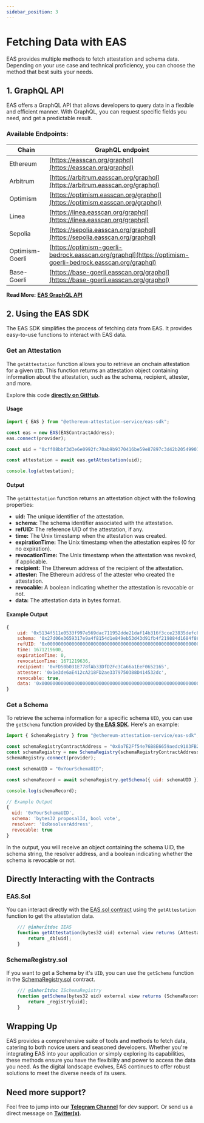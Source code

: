 ```yaml
---
sidebar_position: 3
---
```


# Fetching Data with EAS

EAS provides multiple methods to fetch attestation and schema data. Depending on your use case and technical proficiency, you can choose the method that best suits your needs.

## 1. GraphQL API
EAS offers a GraphQL API that allows developers to query data in a flexible and efficient manner. With GraphQL, you can request specific fields you need, and get a predictable result.

### Available Endpoints:
| Chain  | GraphQL endpoint                                                                                   |
| ------------ |----------------------------------------------------------------------------------------------------|
| Ethereum | [https://easscan.org/graphql](https://easscan.org/graphql)                                         |
| Arbitrum | [https://arbitrum.easscan.org/graphql](https://arbitrum.easscan.org/graphql)                       |
| Optimism | [https://optimism.easscan.org/graphql](https://optimism.easscan.org/graphql)                |
| Linea | [https://linea.easscan.org/graphql](https://linea.easscan.org/graphql)                |
| Sepolia | [https://sepolia.easscan.org/graphql](https://sepolia.easscan.org/graphql)                         |
| Optimism-Goerli | [https://optimism-goerli-bedrock.easscan.org/graphql](https://optimism-goerli-bedrock.easscan.org/graphql) |
| Base-Goerli | [https://base-goerli.easscan.org/graphql](https://base-goerli.easscan.org/graphql)                 |


**Read More:** [**EAS GraphQL API**](#)

## 2. Using the EAS SDK
The EAS SDK simplifies the process of fetching data from EAS. It provides easy-to-use functions to interact with EAS data.

### Get an Attestation
The `getAttestation` function allows you to retrieve an onchain attestation for a given `UID`. This function returns an attestation object containing information about the attestation, such as the schema, recipient, attester, and more.

Explore this code [**directly on GitHub**](https://github.com/ethereum-attestation-service/eas-sdk#getting-an-attestation).

#### Usage
```javascript
import { EAS } from "@ethereum-attestation-service/eas-sdk";

const eas = new EAS(EASContractAddress);
eas.connect(provider);

const uid = "0xff08bbf3d3e6e0992fc70ab9b9370416be59e87897c3d42b20549901d2cccc3e";

const attestation = await eas.getAttestation(uid);

console.log(attestation);
```

#### Output
The `getAttestation` function returns an attestation object with the following properties:
- **uid:** The unique identifier of the attestation.
- **schema:** The schema identifier associated with the attestation.
- **refUID:** The reference UID of the attestation, if any.
- **time:** The Unix timestamp when the attestation was created.
- **expirationTime:** The Unix timestamp when the attestation expires (0 for no expiration).
- **revocationTime:** The Unix timestamp when the attestation was revoked, if applicable.
- **recipient:** The Ethereum address of the recipient of the attestation.
- **attester:** The Ethereum address of the attester who created the attestation.
- **revocable:** A boolean indicating whether the attestation is revocable or not.
- **data:** The attestation data in bytes format.

#### Example Output
```javascript
{
    uid: '0x5134f511e0533f997e569dac711952dde21daf14b316f3cce23835defc82c065',
    schema: '0x27d06e3659317e9a4f8154d1e849eb53d43d91fb4f219884d1684f86d797804a',
    refUID: '0x0000000000000000000000000000000000000000000000000000000000000000',
    time: 1671219600,
    expirationTime: 0,
    revocationTime: 1671219636,
    recipient: '0xFD50b031E778fAb33DfD2Fc3Ca66a1EeF0652165',
    attester: '0x1e3de6aE412cA218FD2ae3379750388D414532dc',
    revocable: true,
    data: '0x0000000000000000000000000000000000000000000000000000000000000000'
}
```


### Get a Schema
To retrieve the schema information for a specific schema `UID`, you can use the `getSchema` function provided by [**the EAS SDK**](https://github.com/ethereum-attestation-service/eas-sdk#getting-schema-information). Here's an example:
```javascript
import { SchemaRegistry } from "@ethereum-attestation-service/eas-sdk";

const schemaRegistryContractAddress = "0x0a7E2Ff54e76B8E6659aedc9103FB21c038050D0"; // Sepolia 0.26
const schemaRegistry = new SchemaRegistry(schemaRegistryContractAddress);
schemaRegistry.connect(provider);

const schemaUID = "0xYourSchemaUID";

const schemaRecord = await schemaRegistry.getSchema({ uid: schemaUID });

console.log(schemaRecord);

// Example Output
{
  uid: '0xYourSchemaUID',
  schema: 'bytes32 proposalId, bool vote',
  resolver: '0xResolverAddress',
  revocable: true
}
```
In the output, you will receive an object containing the schema UID, the schema string, the resolver address, and a boolean indicating whether the schema is revocable or not.

## Directly Interacting with the Contracts

### EAS.Sol
You can interact directly with the [EAS.sol contract](https://github.com/ethereum-attestation-service/eas-contracts/blob/master/contracts/EAS.sol#L377C1-L380C6) using the `getAttestation` function to get the attestation data.

```javascript
    /// @inheritdoc IEAS
    function getAttestation(bytes32 uid) external view returns (Attestation memory) {
        return _db[uid];
    }
```

### SchemaRegistry.sol
If you want to get a Schema by it's `UID`, you can use the `getSchema` function in the [SchemaRegistry.sol](https://github.com/ethereum-attestation-service/eas-contracts/blob/master/contracts/SchemaRegistry.sol#L44C1-L47C6) contract. 
```javascript
    /// @inheritdoc ISchemaRegistry
    function getSchema(bytes32 uid) external view returns (SchemaRecord memory) {
        return _registry[uid];
    }
```

## Wrapping Up
EAS provides a comprehensive suite of tools and methods to fetch data, catering to both novice users and seasoned developers. Whether you're integrating EAS into your application or simply exploring its capabilities, these methods ensure you have the flexibility and power to access the data you need. As the digital landscape evolves, EAS continues to offer robust solutions to meet the diverse needs of its users.

## Need more support?
Feel free to jump into our [**Telegram Channel**](https://t.me/+EcynOr0iFu03MTYx) for dev support. Or send us a direct message on [**Twitter(x)**](https://twitter.com/eas_eth).